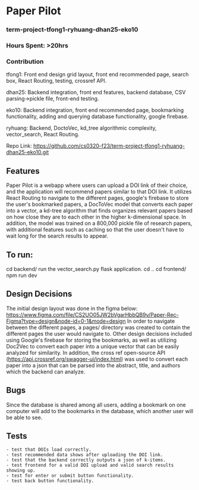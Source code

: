 # Paper Pilot
### term-project-tfong1-ryhuang-dhan25-eko10
### Hours Spent: >20hrs

### Contribution
tfong1: Front end design grid layout, front end recommended page, search box, React Routing, testing, crossref API.

dhan25: Backend integration, front end features, backend database, CSV parsing->pickle file, front-end testing.

eko10: Backend integration, front end recommended page, bookmarking functionality, adding and querying database functionality, google firebase.

ryhuang: Backend, DoctoVec, kd_tree algorithmic complexity, vector_search, React Routing. 


Repo Link: https://github.com/cs0320-f23/term-project-tfong1-ryhuang-dhan25-eko10.git

## Features
Paper Pilot is a webapp where users can upload a DOI link of their choice, and the application will recommend papers similar to that DOI link. It utilizes React Routing to navigate to the different pages, google's firebase to store the user's bookmarked papers, a DocToVec model that converts each paper into a vector, a kd-tree algorithm that finds organizes relevant papers based on how close they are to each other in the higher k-dimensional space. In addition, the model was trained on a 800,000 pickle file of research papers, with additional features such as caching so that the user doesn't have to wait long for the search results to appear.

## To run:
cd backend/
run the vector_search.py flask application.
cd ..
cd frontend/
npm run dev


## Design Decisions
The initial design layout was done in the figma below:
https://www.figma.com/file/CS2UO05JW2bVgarHbbQB9v/Paper-Rec-Figma?type=design&node-id=0-1&mode=design
In order to navigate between the different pages, a pages/ directory was created to contain the different pages the user would navigate to. Other design decisions included using Google's firebase for storing the bookmarks, as well as utilizing Doc2Vec to convert each paper into a unique vector that can be easily analyzed for similarity. In addition, the cross ref open-source API (https://api.crossref.org/swagger-ui/index.html) was used to convert each paper into a json that can be parsed into the abstract, title, and authors which the backend can analyze.

## Bugs 
Since the database is shared among all users, adding a bookmark on one computer will add to the bookmarks in the database, which another user will be able to see. 

## Tests
    - test that DOIs load correctly. 
    - test recommended data shows after uploading the DOI link. 
    - test that the backend correctly outputs a json of k-items.
    - test frontend for a valid DOI upload and valid search results showing up. 
    - test for enter or submit button functionality. 
    - test back button functionality. 

